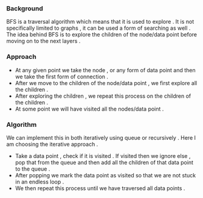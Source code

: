 
### Background 

BFS is a traversal algorithm which means that it is used to explore . It is not specifically limited to graphs , it can be used a form of searching as well . The idea behind BFS is to explore the children of the node/data point before moving on to the next layers . 


### Approach 

- At any given point we take the node , or any form of data point and then we take the first form of connection . 
- After we move to the children of the node/data point , we first explore all the children .
- After exploring the children , we repeat this process on the children of the children . 
- At some point we will have visited all the nodes/data point  . 


### Algorithm 
We can implement this in both iteratively using queue or recursively . Here I am choosing the iterative approach . 
- Take a data point , check if it is visited . If visited then we ignore else , pop that from the queue and then add all the children of that data point to the queue .
- After popping we mark the data point as visited so that we are not stuck in an endless loop . 
- We then repeat this process until we have traversed all data points . 



